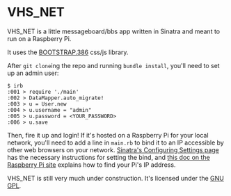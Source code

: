 VHS_NET
=======

VHS_NET is a little messageboard/bbs app written in Sinatra and meant to run on a Raspberry Pi.

It uses the [BOOTSTRAP.386](http://kristopolous.github.io/BOOTSTRA.386/) css/js library.

After `git clone`ing the repo and running `bundle install`, you'll need to set up an admin user:

    $ irb
    :001 > require './main'
    :002 > DataMapper.auto_migrate!
    :003 > u = User.new
    :004 > u.username = "admin"
    :005 > u.password = <YOUR_PASSWORD>
    :006 > u.save

Then, fire it up and login! If it's hosted on a Raspberry Pi for your local network, you'll need to add a line in `main.rb` to bind it to an IP accessible by other web browsers on your network. [Sinatra's Configuring Settings page](http://www.sinatrarb.com/configuration.html) has the necessary instructions for setting the bind, and [this doc on the Raspberry Pi site](https://www.raspberrypi.org/documentation/troubleshooting/hardware/networking/ip-address.md) explains how to find your Pi's IP address.

VHS_NET is still very much under construction. It's licensed under the [GNU GPL](https://github.com/kellyi/vhs_net/blob/master/LICENSE).
